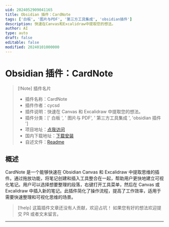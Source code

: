 ```yaml
---
uid: 2024052909041165
title: Obsidian 插件：CardNote
tags: ['白板', '图片与PDF', '第三方工具集成', 'obsidian插件']
description: 快速在Canvas和Excalidraw中提取您的想法。
author: AI
type: auto
draft: false
editable: false
modified: 20240101000000
---
```


# Obsidian 插件：CardNote

> [!Note] 插件名片
> - 插件名称：CardNote
> - 插件作者：cycsd
> - 插件说明：快速在 Canvas 和 Excalidraw 中提取您的想法。
> - 插件分类：[' 白板 ', ' 图片与 PDF', ' 第三方工具集成 ', 'obsidian 插件 ']
> - 项目地址：[点我访问](https://github.com/cycsd/obsidian-card-note)
> - 国内下载地址：[下载安装](https://pkmer.cn/products/plugin/pluginMarket/?card-note)
> - 自述文件：[Readme](https://ghproxy.net/https://raw.githubusercontent.com/cycsd/obsidian-card-note/main/README.md)

## 概述

CardNote 是一个能够快速在 Obsidian Canvas 和 Excalidraw 中提取思维的插件。通过拖放功能，将笔记创建和插入工具整合在一起，帮助用户更快地建立可视化笔记。用户可以选择想要整理的段落，右键打开工具菜单，然后在 Canvas 或 Excalidraw 中插入新的笔记。此插件简化了操作流程，提高了工作效率，适用于需要快速整理和可视化思维的场景。

> [!help]
> 这篇插件文章还没有人贡献，欢迎占坑！
> 如果您有好的想法欢迎提交 PR 或者文末留言。

---




